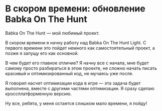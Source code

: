 # В скором времени: обновление Babka On The Hunt

Babka On The Hunt — мой любимый
проект.

В скором времени я начну работу над Babka On The Hunt Light. С первого времени это
пойдет немного как самостоятельный проект, а позже я запущу его как основной.

В чем будет его главное отличие? Я начну все с начала, мне будет самому просто
разбираться в этом проекте, не сложно начать писать красивый и оптимизированный код, не мучаясь уже после.

Я говорил насчет оптимизации кода в игре — эта задача будет выполнена, вместе с другими
частями оптимизации. Я сразу сделаю кроссплатформенную версию.

Ну все, ребята, у меня остается слишком мало времени, я пойду!
